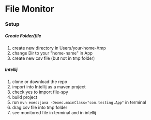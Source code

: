 # File Monitor

### Setup

##### Create Folder/file
1. create new directory in Users/your-home-/tmp
2. change Dir to your "home-name" in App
3. create new csv file (but not in tmp folder)

##### Intellij
1. clone or download the repo
2. import into Intellij as a maven project
3. check yes to import file-spy
4. build project
5. run `mvn exec:java -Dexec.mainClass="com.testing.App"` in terminal
6. drag csv file into tmp folder
7. see monitored file in terminal and in intellij 